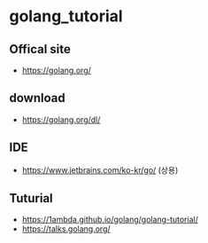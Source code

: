 # golang_tutorial

## Offical site
- https://golang.org/

## download
- https://golang.org/dl/

## IDE
- https://www.jetbrains.com/ko-kr/go/  (상용)

## Tuturial
- https://1ambda.github.io/golang/golang-tutorial/
- https://talks.golang.org/


